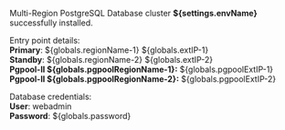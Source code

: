 Multi-Region PostgreSQL Database cluster **${settings.envName}** successfully installed.

Entry point details:    
**Primary**: ${globals.regionName-1} ${globals.extIP-1}   
**Standby**: ${globals.regionName-2} ${globals.extIP-2}  
**Pgpool-II ${globals.pgpoolRegionName-1}:** ${globals.pgpoolExtIP-1}    
**Pgpool-II ${globals.pgpoolRegionName-2}:** ${globals.pgpoolExtIP-2}         

Database credentials:   
**User**: webadmin    
**Password**: ${globals.password}  
